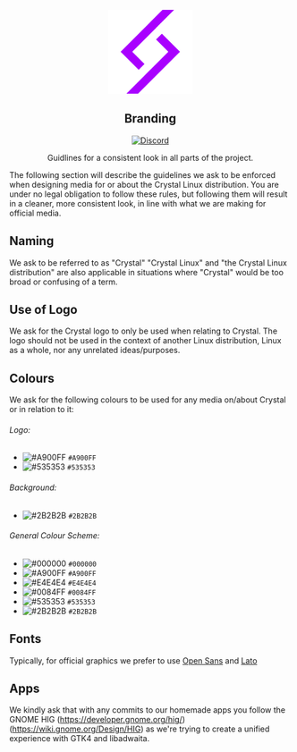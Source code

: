 <p align="center">
  <a href="https://getcryst.al">
    <img src="https://raw.githubusercontent.com/crystal-linux/branding/main/logos/crystal-logo-minimal.png" alt="Logo" width="150" height="150">
  </a>
</p>
<p align="center"> 
<h2 align="center"> Branding </h2>
</p>
<p align="center">
<a href="https://discord.gg/yp4xpZeAgW"><img alt="Discord" src="https://img.shields.io/discord/825473796227858482?color=blue&label=Discord&logo=Discord&logoColor=white"?link=https://discord.gg/yp4xpZeAgW&link=https://discord.gg/yp4xpZeAgW> </p></a>

<p align="center"> Guidlines for a consistent look in all parts of the project. </p>


The following section will describe the guidelines we ask to be enforced when designing media for or about the Crystal Linux distribution. You are under no legal obligation to follow these rules, but following them will result in a cleaner, more consistent look, in line with what we are making for official media.

## Naming

We ask to be referred to as "Crystal"
 "Crystal Linux" and "the Crystal Linux distribution" are also applicable in situations where "Crystal" would be too broad or confusing of a term.

## Use of Logo

We ask for the Crystal logo to only be used when relating to Crystal. The logo should not be used in the context of another Linux distribution, Linux as a whole, nor any unrelated ideas/purposes.

## Colours

We ask for the following colours to be used for any media on/about Crystal or in relation to it: 

###### Logo:

- ![#A900FF](https://via.placeholder.com/15/A900FF/000000?text=+) `#A900FF`
- ![#535353](https://via.placeholder.com/15/535353/000000?text=+) `#535353`
 
###### Background: 

- ![#2B2B2B](https://via.placeholder.com/15/2B2B2B/000000?text=+) `#2B2B2B`

###### General Colour Scheme:

- ![#000000](https://via.placeholder.com/15/000000/000000?text=+) `#000000`
- ![#A900FF](https://via.placeholder.com/15/A900FF/000000?text=+) `#A900FF`
- ![#E4E4E4](https://via.placeholder.com/15/E4E4E4/000000?text=+) `#E4E4E4`
 - ![#0084FF](https://via.placeholder.com/15/0084FF/000000?text=+) `#0084FF`
- ![#535353](https://via.placeholder.com/15/535353/000000?text=+) `#535353`
- ![#2B2B2B](https://via.placeholder.com/15/2B2B2B/000000?text=+) `#2B2B2B`

## Fonts

Typically, for official graphics we prefer to use [Open Sans](https://github.com/googlefonts/opensans) and [Lato](https://fonts.google.com/specimen/Lato)

## Apps 

We kindly ask that with any commits to our homemade apps you follow the GNOME HIG (https://developer.gnome.org/hig/) (https://wiki.gnome.org/Design/HIG) as we're trying to create a unified experience with GTK4 and libadwaita.